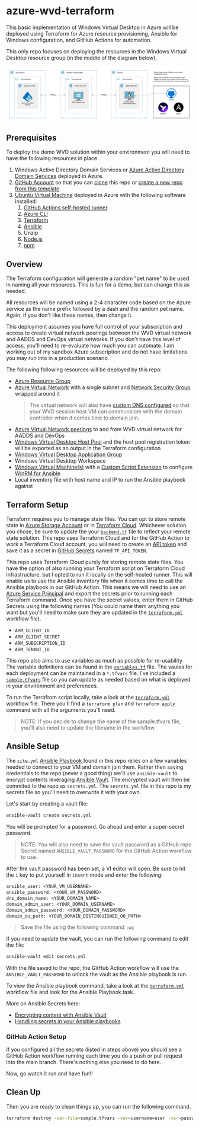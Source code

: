 # azure-wvd-terraform

This basic implementation of Windows Virtual Desktop in Azure will be deployed using Terraform for Azure resource provisioning, Ansible for Windows configuration, and GitHub Actions for automation.

This only repo focuses on deploying the resources in the Windows Virtual Desktop resource group (in the middle of the diagram below).

![Architecture](images/architecture.png)

## Prerequisites

To deploy the demo WVD solution within your environment you will need to have the following resources in place:

1. Windows Active Directory Domain Services or [Azure Active Directory Domain Services](https://azure.microsoft.com/en-us/services/active-directory-ds/) deployed in Azure.
1. [GitHub Account](https://github.com/join) so that you can [clone](https://docs.github.com/en/github/creating-cloning-and-archiving-repositories/cloning-a-repository-from-github/cloning-a-repository) this repo or [create a new repo from this template](https://docs.github.com/en/github/creating-cloning-and-archiving-repositories/creating-a-repository-on-github/creating-a-repository-from-a-template).
1. [Ubuntu Virtual Machine](https://docs.microsoft.com/en-us/azure/virtual-machines/linux/quick-create-portal) deployed in Azure with the following software installed:
    1. [GitHub Actions self-hosted runner](https://docs.github.com/en/actions/hosting-your-own-runners/about-self-hosted-runners)
    1. [Azure CLI](https://docs.microsoft.com/en-us/cli/azure/install-azure-cli-linux?pivots=apt)
    1. [Terraform](https://www.terraform.io/docs/cli/install/apt.html)
    1. [Ansible](https://docs.ansible.com/ansible/latest/installation_guide/intro_installation.html#installing-and-upgrading-ansible-with-pip)
    1. Unzip 
    1. [Node.js](https://nodejs.org/en/download/package-manager/#debian-and-ubuntu-based-linux-distributions)
    1. [npm](https://docs.npmjs.com/downloading-and-installing-node-js-and-npm)

## Overview

The Terraform configuration will generate a random "pet name" to be used in naming all your resources. This is fun for a demo, but can change this as needed.

All resources will be named using a 2-4 character code based on the Azure service as the name prefix followed by a dash and the random pet name. Again, if you don't like these names, then change it.

This deployment assumes you have full control of your subscription and access to create virtual network peerings between the WVD virtual network and AADDS and DevOps virtual networks. If you don't have this level of access, you'll need to re-evaluate how much you can automate. I am working out of my sandbox Azure subscription and do not have limitations you may run into in a production scenario.

The following following resources will be deployed by this repo:

- [Azure Resource Group](https://docs.microsoft.com/en-us/azure/azure-resource-manager/management/manage-resource-groups-portal)
- [Azure Virtual Network](https://docs.microsoft.com/en-us/azure/virtual-network/virtual-networks-overview) with a single subnet and [Network Security Group](https://docs.microsoft.com/en-us/azure/virtual-network/network-security-groups-overview) wrapped around it
    > The virtual network will also have [custom DNS configured](https://docs.microsoft.com/en-us/azure/virtual-network/virtual-networks-name-resolution-for-vms-and-role-instances) so that your WVD session host VM can communicate with the domain controller when it comes time to domain join.
- [Azure Virtual Network peerings](https://docs.microsoft.com/en-us/azure/virtual-network/virtual-network-manage-peering) to and from WVD virtual network for AADDS and DevOps
- [Windows Virtual Desktop Host Pool](https://docs.microsoft.com/en-us/azure/virtual-desktop/create-host-pools-azure-marketplace) and the host pool registration token will be exported as an output in the Terraform configuration
- [Windows Virtual Desktop Application Group](https://docs.microsoft.com/en-us/azure/virtual-desktop/manage-app-groups)
- Windows Virtual Desktop Workspace
- [Windows Virtual Machine(s)](https://docs.microsoft.com/en-us/azure/virtual-machines/windows/quick-create-portal) with a [Custom Script Extension](https://docs.microsoft.com/en-us/azure/virtual-machines/extensions/custom-script-windows) to configure [WinRM for Ansible](https://docs.ansible.com/ansible/latest/user_guide/windows_winrm.html)
- Local inventory file with host name and IP to run the Ansible playbook against

## Terraform Setup

Terraform requires you to manage state files. You can opt to store remote state in [Azure Storage Account](https://docs.microsoft.com/en-us/azure/developer/terraform/store-state-in-azure-storage) or in [Terraform Cloud](https://www.terraform.io/cloud). Whichever solution you chose, be sure to update the your [`backend.tf`](backend.tf) file to reflect your remote state solution. This repo uses Terraform Cloud and for the GitHub Action to work a Terraform Cloud account, you will need to create an [API token](https://www.terraform.io/docs/cloud/users-teams-organizations/users.html#api-tokens) and save it as a secret in [GitHub Secrets](https://docs.github.com/en/actions/reference/encrypted-secrets#creating-encrypted-secrets-for-a-repository) named `TF_API_TOKEN`.

This repo uses Terraform Cloud purely for storing remote state files. You have the option of also running your Terraform script on Terraform Cloud infrastructure, but I opted to run it locally on the self-hosted runner. This will enable us to use the Ansible inventory file when it comes time to call the Ansible playbook in our GitHub Action. This means we will need to use an [Azure Service Principal](https://registry.terraform.io/providers/hashicorp/azurerm/latest/docs/guides/service_principal_client_secret) and export the secrets prior to running each Terraform command. Once you have the secret values, enter them in GitHub Secrets using the following names (You could name them anything you want but you'll need to make sure they are updated in the [`terraform.yml`](./github/workflows/terraform.yml) workflow file).

- `ARM_CLIENT_ID`
- `ARM_CLIENT_SECRET`
- `ARM_SUBSCRIPTION_ID`
- `ARM_TENANT_ID`

This repo also aims to use variables as much as possible for re-usability. The variable definitions can be found in the [`variables.tf`](variables.tf) file. The vaules for each deployment can be maintained in a `*.tfvars` file. I've included a [`sample.tfvars`](sample.tfvars) file so you can update as needed based on what is deployed in your environment and preferences.

To run the Terrafrom script locally, take a look at the [`terraform.yml`](./github/workflows/terraform.yml) workflow file. There you'll find a `terraform plan` and `terraform apply` command with all the arguments you'll need.

> NOTE: If you decide to change the name of the sample.tfvars file, you'll also need to update the filename in the workflow.

## Ansible Setup

The `site.yml` [Ansible Playbook](https://docs.ansible.com/ansible/latest/user_guide/playbooks.html) found in this repo relies on a few variables needed to connect to your VM and domain join them. Rather then saving credentials to the repo (never a good thing) we'll use `ansible-vault` to encrypt contents leveraging [Ansible Vault](https://docs.ansible.com/ansible/latest/user_guide/vault.html). The encrypted vault will then be commited to the repo as `secrets.yml`. The `secrets.yml` file in this repo is my secrets file so you'll need to overwrite it with your own.

Let's start by creating a vault file:

```sh
ansible-vault create secrets.yml
```

You will be prompted for a password. Go ahead and enter a super-secret password.

> NOTE: You will also need to save the vault password as a GitHub repo Secret named `ANSIBLE_VAULT_PASSWORD` for the GitHub Action workflow to use.

After the vault password has been set, a VI editor will open. Be sure to hit the `i` key to put yourself in `insert` mode and enter the following:

```text
ansible_user: <YOUR_VM_USERNAME>
ansible_password: <YOUR_VM_PASSWORD>
dns_domain_name: <YOUR_DOMAIN_NAME>
domain_admin_user: <YOUR_DOMAIN_USERNAME>
domain_admin_password: <YOUR_DOMAIN_PASSWORD>
domain_ou_path: <YOUR_DOMAIN_DISTINGUISHED_OU_PATH>
```

> Save the file using the following command `:wq`

If you need to update the vault, you can run the following command to edit the file:

```sh
ansible-vault edit secrets.yml
```

With the file saved to the repo, the GitHub Action workflow will use the `ANSIBLE_VAULT_PASSWORD` to unlock the vault as the Ansible playbook is run.

To view the Ansible playbook command, take a look at the [`terraform.yml`](./github/workflows/terraform.yml) workflow file and look for the Ansible Playbook task.

More on Ansible Secrets here:

- [Encrypting content with Ansible Vault](https://docs.ansible.com/ansible/latest/user_guide/vault.html)
- [Handling secrets in your Ansible playbooks](https://www.redhat.com/sysadmin/ansible-playbooks-secrets)

### GitHub Action Setup

If you configured all the secrets (listed in steps above) you should see a GitHub Action workflow running each time you do a push or pull request into the main branch. There's nothing else you need to do here.

Now, go watch it run and have fun!!

## Clean Up

Then you are ready to clean things up, you can run the following command.

```sh
terraform destroy -var-file=sample.tfvars -var=username=user -var=password=pass
```
